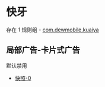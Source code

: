 # 快牙

存在 1 规则组 - [com.dewmobile.kuaiya](/src/apps/com.dewmobile.kuaiya.ts)

## 局部广告-卡片式广告

默认禁用

- [快照-0](https://i.gkd.li/i/13477048)
